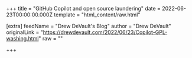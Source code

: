 
+++
title = "GitHub Copilot and open source laundering"
date = 2022-06-23T00:00:00.000Z
template = "html_content/raw.html"

[extra]
feedName = "Drew DeVault's Blog"
author = "Drew DeVault"
originalLink = "https://drewdevault.com/2022/06/23/Copilot-GPL-washing.html"
raw = ""

+++

